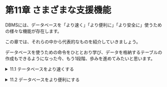 # 第11章 さまざまな支援機能
DBMSには、データベースを「より速く」「より便利に」「より安全に」使うための様々な機能が存在します。

この章では、それらの中から代表的なものを紹介していきましょう。

データベースを使うための命令をひととおり学び、データを格納するテーブルの作成もできるようになった今、もう1段階、歩みを進めてみたいと思います。

<details><summary>11.1 テータベースをより速くする</summary>

### 11.1.1 検索を早くする方法
本書の中から必要な箇所を探し出すために最も効率が良いのは巻末の「索引」を使って検索することではないでしょうか。データベース内のテーブルに対しても、書籍の索引と似たものを作ることができます。

### 11.1.2 インデックスの作成と削除
データベースで作成することのできる索引情報はインデックス(index)と呼ばれ、次のような特徴があります。
- **インデックスの特徴**
    - インデックスは、指定した列に対して作られる。
    - インデックスが存在する列に対して検索が行われた場合、DBMSは自動的にインデックスの使用を試みるため、高速になることが多い(検索の内容によってはインデックスの利用はできず性能も向上しないことがある)。
    - インデックスには名前を付けなければならない。

特に重要なのは、インデックスが「列ごとに」作られるという点です。例えば、家計簿テーブルの「費目ID」列に関するインデックスを作ると、検索条件に費目IDを指定した検索は高速になります。もし「メモ」列でも検索することが多ければ、メモ列にもインデックスを作成すべきでしょう。

インデックスを作成するには、DDLに属する命令であるCREATE INDEX文を使います。
- **インデックスの作成**
    
    ```sql
    CREATE INDEX インデックス名 ON テーブル名(列名)
    ```
    
- リスト11-1 家計簿テーブルにインデックスを2つ作る

```sql
CREATE INDEX 費目 ID インデックス ON 家計簿(費目ID);
CREATE INDEX メモインデックス ON 家計簿(メモ);
```

リスト11-1は、図11-1のように2つの列にインデックスを作る例です。費目IDやメモのそれぞれの値が家計簿テーブルのどの行に格納されているのかを記録したインデックスを、データベースないに作成することができます。

インデックス名は他と重複しない範囲で好きな名前を付けることができます。この名前は、**DROP INDEX文**でインデックスを削除するときにも使います。

- **インデックスの削除**
    
    ```sql
    DROP INDEX インデックス名
    # MySQLでは、「ON テーブル名」を付ける
    ```

尚、複数の列を1つのインデックスとする**複合インデックス**も作成可能です。

### 11.1.3 高速化のパターン
- **[ケース1] WHERE句による絞り込み**
    - 最もわかりやすいのは、WHERE句の絞り込み条件でインデックスを作成した列を利用する場合です。
    - リスト11-2 インデックスのある列をWHERE句に指定する(完全一致検索)
    
    ```sql
    SELECT * FROM 家計簿
     WHERE メモ = '不明'
    ```
    

完全一致検索(全く同じ値であることを条件とした検索)では、インデックスが使用され、高速に検索結果を得ることができます。

DBMSの種類やインデックスの内部構造にもよりますが、文字列比較の場合、完全一致ではなく前方一致検索(最初の部分が一致することを条件とした検索)の場合でもインデックスを利用した高速な検索が行われることがあります。但し、部分一致検索(位置に関係なく任意の部分が一致すること条件とした検索)や、後方一致検索(末尾の部分が一致することを条件とした検索)では、インデックスを利用できませんので注意が必要です。

- リスト11-3 インデックスのある列をWHERE句に指定する(前方一致)

```sql
SELECT * FROM 家計簿
 WHERE メモ LIKE '1月の%'
```

- **[ケース2] ORDER BYによる並び替え**
    
    インデックスには並び替えを高速に行えるようにする効果もあるため、ORDER BYの処理が速くなります。
    
    - リスト11-4 インデックスのある列をORDER BY句に指定する
    
    ```sql
    SELECT * FROM 家計簿
     ORDER BY 費目 ID
    ```
    
- **[ケース3] JOINによる結合の条件**
    
    結合処理は内部で並び替えを行なっているため、インデックスのある列を使うと高速になります。
    
    - リスト11-5 インデックスのある列をJOINの結合条件に指定する
    
    ```sql
    SELECT * FROM 家計簿
      JOIN 費目
        ON 家計簿.費目ID = 費目.ID
    ```

これらのパターンからわかるように、次のような列にインデックスを設定すると高い効果が得られるでしょう。
- **一般的にインデックス設定の効果が高い列**
    - WHERE句に頻繁に登場する列。
    - ORDER BY句に頻繁に登場する列。
    - JOINの結合条件に頻繁に登場する列(外部キーの列)。
    
    ※実際にどのような検索にインデックスが利用されるかは、DBMS製品やDBMSが採用するインデックスのアルゴリズムに依存する。
    
    ※これらのパターンを理解した上で、どの列にインデックスを作成するかを考えることが重要。

### 11.1.4 インデックスの注意点
インデックスはただ作ればよいというものではありません。なぜなら、作成することにより、次のようなデメリットも生じるからです。

- **インデックスを作成することによるデメリット**
    - 索引情報を保持するために、ディスク容量を消費する。
    - テーブルのデータが変更されるとインデックスも書き換える必要があるため、INSERT文、UPDATE文、DELETE文のオーバーヘッドが増える。
        
        オーバーヘッド：コンピューターで，利用しているプログラムの作業に直接は関係のない処理。ハードウエア制御やプログラム管理などに要する処理。
        

特に重要なのが2つ目のデメリットです。例えば、「GROUP BYを紹介するページを3ページ後ろに変更する」場合、併せて索引の内容も書き換えなければなくなります。

同じ理由から、**インデックスが作成されている列のデータを変更する場合、DBMSはそのたびにインデックス情報を更新する必要があり、更新処理に時間がかかるようになってしまう**のです。

- **インデックスは濫用しない**
    
    検索性能は向上するが、書き換え時のオーバーヘッドは増加する。

※メリットとデメリットを検討して、インデックスを効果的に使うこと。</details>


<details><summary>11.2 データベースをより便利にする</summary>

### 11.2.1 ビュー
データベースを利用していると、同じようなSQL文を頻繁に実行していることに気付く場合があります。例えば、「4月のすべての入出金を表示する」および「4月に使った費目を一覧表示する」には、リスト11-6のようなSQL文を実行します。

- リスト11-6 4月の家計簿に関する様々なSQL文の実行

```sql
SELECT * FROM 家計簿
 WHERE 日付 >= '2018-04-01'
   AND 日付 <= '2018-04-30';
SELECT DISTINCT 費目ID FROM 家計簿
 WHERE 日付 >= '2018-04-01'
   AND 日付 <= '2018-04-30';
```

2つのSELECT文に同一のWHERE句が記述されています。4月についての検索を行うたび同じSQL文を書くのは面倒です。このような場合に便利なのが、結果表をテーブルのように扱える**ビュー**(view)という機能です。例えば私たちは、「SELECT文を使って家計簿テーブルから4月の分だけを抽出したもの」を「家計簿4月」ビューとして作成し、それをテーブルのように利用することができます。

ビューの作成に**はCREATE VIEW文を**、削除には**DROP VIEW文**を使います。

- **ビューの作成と削除**
    
    ```sql
    CREATE VIEW ビュー名 AS SELECT文
    
    DROP VIEW ビュー名
    ```
    
    4月のデータだけを抽出した「家計簿4月」のビューは、リスト11-7のようなSQL文によって作成することができます。
    
    - リスト11-7 4月に関する家計簿データのみを持つビューを定義
    
    ```sql
    CREATE VIEW 家計簿4月 AS
    SELECT * FROM 家計簿
     WHERE 日付 >= '2018-04-01'
       AND 日付 <= '2018-04-30'
    ```
    

このビューを使うことによって、リスト11-6は、次のリスト11-8のようにとてもシンプルに記述することができます。

- リスト11-8 家計簿4月ビューを使ったSQL文の実行

```sql
SELECT * FROM 家計簿4月;
SELECT DISTINCT 費目ID FROM 家計簿4月;
```

- **ビューのメリット**
    
    ビューを使うことで、SQL文がシンプルになる。

ビューにはもう1つメリットがあります。仮に、テーブルAのある列に機密情報が含まれており、一般の利用者にはその列を見せたくない状況であるとします。そのような場合、テーブルAから機密情報の列だけを除いたビューBを定義しておきます。DCL(データ制御言語)として簡単に紹介したGRANT文を使って、一般の利用者に対して「テーブルAはアクセス禁止、ビューBは許可」という設定をすることにより、データ参照を許可する範囲を利用者の立場に応じて適切に定めることができます。

### 11.2.2 ビュー制約とデメリット
**※結合して使うことの多いテーブルは、結合済みのものをビューとして定義しておくと便利。**

ビューは、テーブルとよく似ていますが、テーブルと全く同じというわけではありません。例えば、テーブルに対しては自由にINSERTやUPDATEを行うことができますが、ビューに対してはいくつかの条件(DBMSによって異なります)が揃わなければSELECTしか行うことができません。

これは、ビューがあくまでも仮想的なテーブルに過ぎず、データを内部に持っているわけではないからです。**ビューの実体は単なる「名前を付けたSELECT文」**でしかありません。

実際、リスト11-8のSQL文の実行指示を受け取ると、DBMSはビューを展開し、リスト11-6のSQL文に変換して実行しています。つまり、DBMSに対して私たちが送信しているSQL文は非常にシンプルであるのに対し、実際に実行されるSQL文は非常に複雑なものになってしまいます。そのため、想像以上に負荷の高い処理をDBMSに課すことになることもあるので注意が必要です。
- **ビューのデメリット**
    
    実行されるSQL文は、一見するよりも負荷の高い処理になる可能性がある。

### 11.2.3 採番の方法
